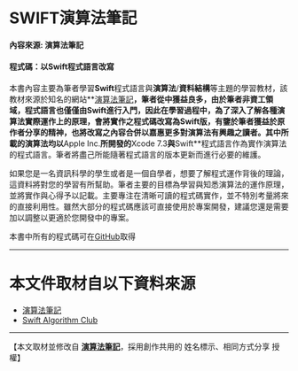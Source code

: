 # SWIFT演算法筆記 
#### 內容來源: 演算法筆記
#### 程式碼：以Swift程式語言改寫

本書內容主要為筆者學習**Swift**程式語言與**演算法**/**資料結構**等主題的學習教材，該教材來源於知名的網站**[演算法筆記](http://www.csie.ntnu.edu.tw/~u91029/index.html)**，筆者從中獲益良多，由於筆者非資工領域，程式語言也僅僅由Swift進行入門，因此在學習過程中，為了深入了解各種演算法實際運作上的原理，會將實作之程式碼改寫為Swift版，有鑒於筆者獲益於原作者分享的精神，也將改寫之內容合併以嘉惠更多對演算法有興趣之讀者。其中所載的演算法均以**Apple Inc.**所開發的**Xcode 7.3**與**Swift**程式語言作為實作演算法的程式語言。筆者將盡己所能隨著程式語言的版本更新而進行必要的維護。

如果您是一名資訊科學的學生或者是一個自學者，想要了解程式運作背後的理論，這資料將對您的學習有所幫助。筆者主要的目標為學習與知悉演算法的運作原理，並將實作與心得予以記載。主要專注在清晰可讀的程式碼實作，並不特別考量將來的直接利用性。雖然大部分的程式碼應該可直接使用於專案開發，建議您還是需要加以調整以更適於您開發中的專案。

本書中所有的程式碼可在[GitHub](https://github.com/seanlhlee/Swift_Coding_Practice_playground/tree/master/Swift%20Algorithms%20and%20Data%20Structure%20Notes%20-%20Chinese.playground)取得
_____________________
# 本文件取材自以下資料來源
* [演算法筆記](http://www.csie.ntnu.edu.tw/~u91029/index.html)
* [Swift Algorithm Club](https://github.com/hollance/swift-algorithm-club)
_____________________
【本文取材並修改自 **[演算法筆記](http://www.csie.ntnu.edu.tw/~u91029/index.html)**，採用創作共用的 姓名標示、相同方式分享 授權】
